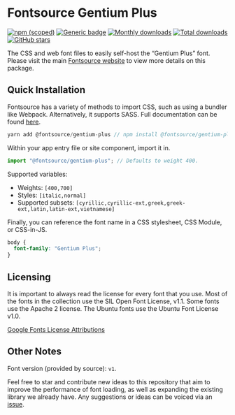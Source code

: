 # Fontsource Gentium Plus

[![npm (scoped)](https://img.shields.io/npm/v/@fontsource/gentium-plus?color=brightgreen)](https://www.npmjs.com/package/@fontsource/gentium-plus) [![Generic badge](https://img.shields.io/badge/fontsource-passing-brightgreen)](https://github.com/fontsource/fontsource) [![Monthly downloads](https://badgen.net/npm/dm/@fontsource/gentium-plus)](https://github.com/fontsource/fontsource) [![Total downloads](https://badgen.net/npm/dt/@fontsource/gentium-plus)](https://github.com/fontsource/fontsource) [![GitHub stars](https://img.shields.io/github/stars/fontsource/fontsource.svg?style=social&label=Star)](https://github.com/fontsource/fontsource/stargazers)

The CSS and web font files to easily self-host the “Gentium Plus” font. Please visit the main [Fontsource website](https://fontsource.org/fonts/gentium-plus) to view more details on this package.

## Quick Installation

Fontsource has a variety of methods to import CSS, such as using a bundler like Webpack. Alternatively, it supports SASS. Full documentation can be found [here](https://fontsource.org/docs/introduction).

```javascript
yarn add @fontsource/gentium-plus // npm install @fontsource/gentium-plus
```

Within your app entry file or site component, import it in.

```javascript
import "@fontsource/gentium-plus"; // Defaults to weight 400.
```

Supported variables:

- Weights: `[400,700]`
- Styles: `[italic,normal]`
- Supported subsets: `[cyrillic,cyrillic-ext,greek,greek-ext,latin,latin-ext,vietnamese]`

Finally, you can reference the font name in a CSS stylesheet, CSS Module, or CSS-in-JS.

```css
body {
  font-family: "Gentium Plus";
}
```

## Licensing

It is important to always read the license for every font that you use.
Most of the fonts in the collection use the SIL Open Font License, v1.1. Some fonts use the Apache 2 license. The Ubuntu fonts use the Ubuntu Font License v1.0.

[Google Fonts License Attributions](https://fonts.google.com/attribution)

## Other Notes

Font version (provided by source): `v1`.

Feel free to star and contribute new ideas to this repository that aim to improve the performance of font loading, as well as expanding the existing library we already have. Any suggestions or ideas can be voiced via an [issue](https://github.com/fontsource/fontsource/issues).
